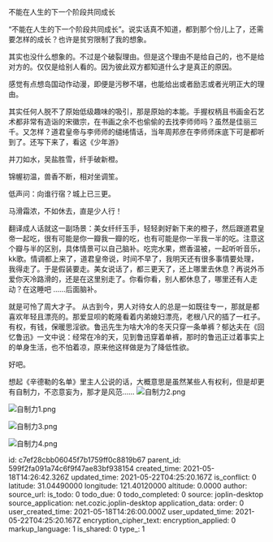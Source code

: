 不能在人生的下一个阶段共同成长



“不能在人生的下一个阶段共同成长”。说实话真不知道，都到那个份儿上了，还需要怎样的成长？也许是贫穷限制了我的想象。

其实也没什么想象的。不过是个破裂理由。但是这个理由不是给自己的，也不是给对方的。仅仅是给别人看的。因为彼此双方都知道什么才是真正的原因。

感觉有点想岛国动作动漫，即便是污秽不堪，也能给出或者励志或者光明正大的理由。 

其实任何人脱不了原始低级趣味的吸引，那是原始的本能。手握权柄且书画金石艺术都非常有造诣的宋徽宗，在书画之余不也偷偷的去找李师师吗？虽然是佳丽三千。又怎样？道君皇帝与李师师的缱绻情话，当年周邦彦在李师师床底下可是都听到了。还写下来了，看这《少年游》

并刀如水，吴盐胜雪，纤手破新橙。

锦幄初温，兽香不断，相对坐调笙。

低声问：向谁行宿？城上已三更。

马滑霜浓，不如休去，直是少人行！

翻译成人话就这一副场景：美女纤纤玉手，轻轻剥好新下来的橙子，然后跟道君皇帝一起吃，很有可能是你一瓣我一瓣的吃，也有可能是你一半我一半的吃。注意这个瓣与半的区别，具体情景可以自己脑补。吃完水果，燃香温被，一起听听音乐，kk歌。情调都上来了，道君皇帝说，时间不早了，我明天还有很多事情要处理，我得走了。于是假装要走。美女说话了，都三更天了，还上哪里去休息？再说外币爱你天冷路滑的，还是在这里别走了。你看你看，别人都休息了，哪里还有人走动？在这睡吧 ……后面脑补。

就是可怜了周大才子。
从古到今，男人对待女人的总是一如既往专一，那就是都喜欢年轻且漂亮的。那爱显呗的乾隆看着内弟媳妇漂亮，老根八尺的插了一杠子。有权，有钱，保暖思淫欲。鲁迅先生为啥大冷的冬天只穿一条单裤？郁达夫在《回忆鲁迅》一文中说：经常在冷的天，见到鲁迅穿着单裤，那时的鲁迅正过着事实上的单身生活，也不怕着凉，原来他这样做是为了降低性欲。

好吧。

想起《辛德勒的名单》里主人公说的话，大概意思是虽然某些人有权利，但是却更有自制力，不恣意妄为，那才是风范……
![自制力2.png](:/22cc10c84ef24859ad299e7c5f6d84a1)

![自制力1.png](:/4d662ec0d8f84cd684165cc4fb0c1eda)


![自制力3.png](:/c0c65328fe5e4883919de688ff785f16)


![自制力4.png](:/1b10c8b16a0c4e6096102f717c8ea1b2)








id: c7ef28cbb06045f7b1759ff0c8819b67
parent_id: 599f2fa091a74c6f9f47ae83bf938154
created_time: 2021-05-18T14:26:42.326Z
updated_time: 2021-05-22T04:25:20.167Z
is_conflict: 0
latitude: 31.04490000
longitude: 121.40120000
altitude: 0.0000
author: 
source_url: 
is_todo: 0
todo_due: 0
todo_completed: 0
source: joplin-desktop
source_application: net.cozic.joplin-desktop
application_data: 
order: 0
user_created_time: 2021-05-18T14:26:00.000Z
user_updated_time: 2021-05-22T04:25:20.167Z
encryption_cipher_text: 
encryption_applied: 0
markup_language: 1
is_shared: 0
type_: 1